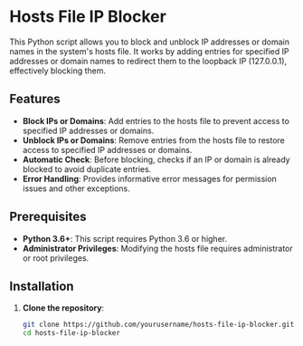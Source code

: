 # Hosts File IP Blocker

This Python script allows you to block and unblock IP addresses or domain names in the system's hosts file. It works by adding entries for specified IP addresses or domain names to redirect them to the loopback IP (127.0.0.1), effectively blocking them.

## Features

- **Block IPs or Domains**: Add entries to the hosts file to prevent access to specified IP addresses or domains.
- **Unblock IPs or Domains**: Remove entries from the hosts file to restore access to specified IP addresses or domains.
- **Automatic Check**: Before blocking, checks if an IP or domain is already blocked to avoid duplicate entries.
- **Error Handling**: Provides informative error messages for permission issues and other exceptions.

## Prerequisites

- **Python 3.6+**: This script requires Python 3.6 or higher.
- **Administrator Privileges**: Modifying the hosts file requires administrator or root privileges. 

## Installation

1. **Clone the repository**:
   ```bash
   git clone https://github.com/yourusername/hosts-file-ip-blocker.git
   cd hosts-file-ip-blocker

